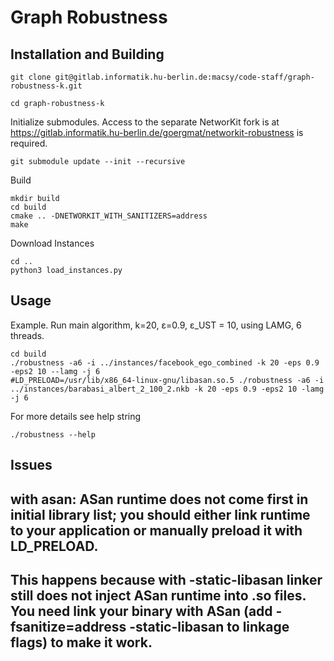 # Graph Robustness

## Installation and Building


    git clone git@gitlab.informatik.hu-berlin.de:macsy/code-staff/graph-robustness-k.git

    cd graph-robustness-k

Initialize submodules. Access to the separate NetworKit fork is at https://gitlab.informatik.hu-berlin.de/goergmat/networkit-robustness is required.

    git submodule update --init --recursive

Build

    mkdir build
    cd build
    cmake .. -DNETWORKIT_WITH_SANITIZERS=address
    make

Download Instances

    cd ..
    python3 load_instances.py


## Usage

Example. Run main algorithm, k=20, ε=0.9, ε_UST = 10, using LAMG, 6 threads. 

    cd build
    ./robustness -a6 -i ../instances/facebook_ego_combined -k 20 -eps 0.9 -eps2 10 --lamg -j 6
    #LD_PRELOAD=/usr/lib/x86_64-linux-gnu/libasan.so.5 ./robustness -a6 -i ../instances/barabasi_albert_2_100_2.nkb -k 20 -eps 0.9 -eps2 10 -lamg -j 6


For more details see help string

    ./robustness --help



## Issues
## with asan:  ASan runtime does not come first in initial library list; you should either link runtime to your application or manually preload it with LD_PRELOAD.
## This happens because with -static-libasan linker still does not inject ASan runtime into .so files. You need link your binary with ASan (add -fsanitize=address -static-libasan to linkage flags) to make it work.